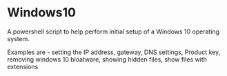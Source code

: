 # Windows10
A powershell script to help perform initial setup of a Windows 10 operating system.   

Examples are - 
setting the IP address, 
gateway, 
DNS settings, 
Product key, 
removing windows 10 bloatware, 
showing hidden files, 
show files with extensions
